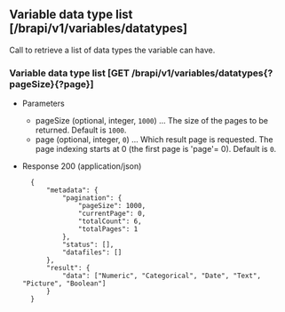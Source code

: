 ## Variable data type list [/brapi/v1/variables/datatypes]

Call to retrieve a list of data types the variable can have.

### Variable data type list [GET /brapi/v1/variables/datatypes{?pageSize}{?page}]

+ Parameters
    + pageSize (optional, integer, `1000`) ... The size of the pages to be returned. Default is `1000`.
    + page (optional, integer, `0`) ... Which result page is requested. The page indexing starts at 0 (the first page is 'page'= 0). Default is `0`.

+ Response 200 (application/json)

        {
            "metadata": {
                "pagination": {
                    "pageSize": 1000,
                    "currentPage": 0,
                    "totalCount": 6,
                    "totalPages": 1
                },
                "status": [],
                "datafiles": []
            },
            "result": {
                "data": ["Numeric", "Categorical", "Date", "Text", "Picture", "Boolean"]
            }
        }  

